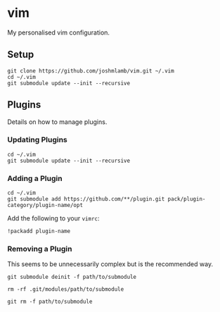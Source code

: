 # vim
My personalised vim configuration.

## Setup
```
git clone https://github.com/joshmlamb/vim.git ~/.vim
cd ~/.vim
git submodule update --init --recursive
```

## Plugins
Details on how to manage plugins.

### Updating Plugins
```
cd ~/.vim
git submodule update --init --recursive
```

### Adding a Plugin
```
cd ~/.vim
git submodule add https://github.com/**/plugin.git pack/plugin-category/plugin-name/opt
```
Add the following to your `vimrc`:
```
!packadd plugin-name
```

### Removing a Plugin
This seems to be unnecessarily complex but is the recommended way.
```
git submodule deinit -f path/to/submodule
```
```
rm -rf .git/modules/path/to/submodule
```
```
git rm -f path/to/submodule
```
